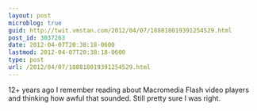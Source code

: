 ```yaml
---
layout: post
microblog: true
guid: http://twit.vmstan.com/2012/04/07/188818019391254529.html
post_id: 3037263
date: 2012-04-07T20:38:18-0600
lastmod: 2012-04-07T20:38:18-0600
type: post
url: /2012/04/07/188818019391254529.html
---
```

12+ years ago I remember reading about Macromedia Flash video players and thinking how awful that sounded. Still pretty sure I was right.
